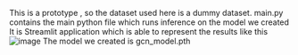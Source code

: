 This is a prototype , so the dataset used here is a dummy dataset.
main.py contains the main python file which runs inference on the model we created 
It is Streamlit application which is able to represent the results  like this 
 ![image](https://github.com/user-attachments/assets/8d2bb29b-4fd6-4a4e-8aba-9e24a4dd4d90)
The model we created is gcn_model.pth
